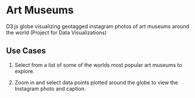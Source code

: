 # Art Museums
D3.js globe visualizing geotagged instagram photos of art museums around the world (Project for Data Visualizations)

## Use Cases
1. Select from a list of some of the worlds most popular art museums to explore.

2. Zoom in and select data points plotted around the globe to view the Instagram photo and caption.
